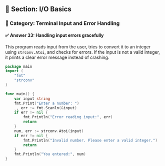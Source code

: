 ## 📘 Section: I/O Basics  
### 🔹 Category: Terminal Input and Error Handling  
#### ✅ Answer 33: Handling input errors gracefully

This program reads input from the user, tries to convert it to an integer using `strconv.Atoi`, and checks for errors. If the input is not a valid integer, it prints a clear error message instead of crashing.

```go
package main
import (
    "fmt"
    "strconv"
)

func main() {
    var input string
    fmt.Print("Enter a number: ")
    _, err := fmt.Scanln(&input)
    if err != nil {
        fmt.Println("Error reading input:", err)
        return
    }
    num, err := strconv.Atoi(input)
    if err != nil {
        fmt.Println("Invalid number. Please enter a valid integer.")
        return
    }
    fmt.Println("You entered:", num)
}
```
